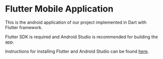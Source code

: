 # Flutter Mobile Application

This is the android application of our project implemented in Dart with Flutter framework.

Flutter SDK is required and Android Studio is recommended for building the app.

Instructions for installing Flutter and Android Studio can be found [here](https://docs.flutter.dev/get-started/install).
